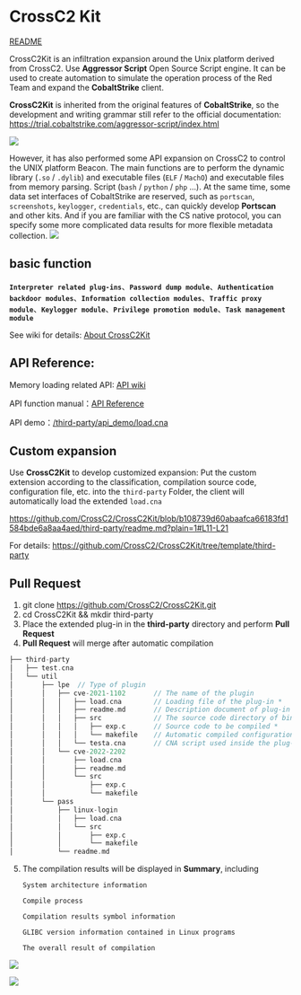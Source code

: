 # CrossC2 Kit

[README](README.md) 

CrossC2Kit is an infiltration expansion around the Unix platform derived from CrossC2. Use **Aggressor Script** Open Source Script engine. It can be used to create automation to simulate the operation process of the Red Team and expand the **CobaltStrike** client.

**CrossC2Kit** is inherited from the original features of **CobaltStrike**, so the development and writing grammar still refer to the official documentation: https://trial.cobaltstrike.com/aggressor-script/index.html


![](media/16295280892271/16295284817531.jpg)

However, it has also performed some API expansion on CrossC2 to control the UNIX platform Beacon. The main functions are to perform the dynamic library (`.so` / `.dylib`) and executable files (`ELF` / `MachO`) and executable files from memory parsing. Script (`bash` / `python` / `php` ...). At the same time, some data set interfaces of CobaltStrike are reserved, such as
`portscan`, `screenshots`, `keylogger`, `credentials`, etc., can quickly develop **Portscan** and other kits. And if you are familiar with the CS native protocol, you can specify some more complicated data results for more flexible metadata collection.
![](media/15854585486601/15854593957704.jpg)

## basic function

**`Interpreter related plug-ins`**、**`Password dump module`**、**`Authentication backdoor modules`**、**`Information collection modules`**、**`Traffic proxy module`**、**`Keylogger module`**、**`Privilege promotion module`**、**`Task management module`**

See wiki for details: [About CrossC2Kit](https://github.com/CrossC2/CrossC2Kit/wiki/About-CrossC2-Kit)

## API Reference: 

Memory loading related API: [API wiki](https://gloxec.github.io/CrossC2/zh_cn/api)

API function manual：[API Reference](https://github.com/CrossC2/CrossC2Kit/wiki/API-Reference)

API demo：[/third-party/api_demo/load.cna](https://github.com/CrossC2/CrossC2Kit/blob/e5bcf1a60a829c80bf7cc139841c6ccac968a43b/third-party/api_demo/load.cna)

## Custom expansion

Use **CrossC2Kit** to develop customized expansion:
Put the custom extension according to the classification, compilation source code, configuration file, etc. into the `third-party` Folder, the client will automatically load the extended `load.cna`

https://github.com/CrossC2/CrossC2Kit/blob/b108739d60abaafca66183fd1584bde6a8aa4aed/third-party/readme.md?plain=1#L11-L21

For details: https://github.com/CrossC2/CrossC2Kit/tree/template/third-party


## Pull Request

1. git clone https://github.com/CrossC2/CrossC2Kit.git
2. cd CrossC2Kit && mkdir third-party
3. Place the extended plug-in in the **third-party** directory and perform **Pull Request**
4. **Pull Request** will merge after automatic compilation




```c
├── third-party
│   ├── test.cna
│   └── util
│       ├── lpe  // Type of plugin
│       │   ├── cve-2021-1102       // The name of the plugin
│       │   │   ├── load.cna        // Loading file of the plug-in *
│       │   │   ├── readme.md       // Description document of plug-in
│       │   │   ├── src             // The source code directory of binary components in the plugin
│       │   │   │   ├── exp.c       // Source code to be compiled *
│       │   │   │   └── makefile    // Automatic compiled configuration file *
│       │   │   └── testa.cna       // CNA script used inside the plug-in
│       │   └── cve-2022-2202
│       │       ├── load.cna
│       │       ├── readme.md
│       │       └── src
│       │           ├── exp.c
│       │           └── makefile
│       └── pass
│           ├── linux-login
│           │   ├── load.cna
│           │   └── src
│           │       ├── exp.c
│           │       └── makefile
│           └── readme.md
```

5. The compilation results will be displayed in **Summary**, including
    
    `System architecture information`
    
    `Compile process`
    
    `Compilation results symbol information`
    
    `GLIBC version information contained in Linux programs`
    
    `The overall result of compilation` 
    
![](media/16295280892271/16547563992094.jpg)

![](media/16295280892271/16547565084907.jpg)


